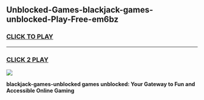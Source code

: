 
## Unblocked-Games-blackjack-games-unblocked-Play-Free-em6bz
<h3>
<a href="https://premium76.site?title=blackjack-games-unblocked&ref=20A">CLICK TO PLAY</a></h3>
<hr>

<h3>
<a href="https://premium76.site?title=blackjack-games-unblocked&ref=20A">CLICK 2 PLAY</a>
  
</h3>

<a href="https://premium76.site?title=blackjack-games-unblocked&ref=20A"><img src="https://clearcache.store/games.png"></a>


**blackjack-games-unblocked games unblocked: Your Gateway to Fun and Accessible Online Gaming**
